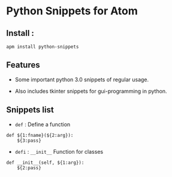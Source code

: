 # Python Snippets for Atom

## Install :

`apm install python-snippets`


## Features

- Some important python 3.0 snippets of regular usage.

- Also includes tkinter snippets for gui-programming in python.


## Snippets list

- `def` : Define a function
```
def ${1:fname}(${2:arg}):
    ${3:pass}
```
- `defi` : `__init__` Function for classes
```
def __init__(self, ${1:arg}):
    ${2:pass}
```
